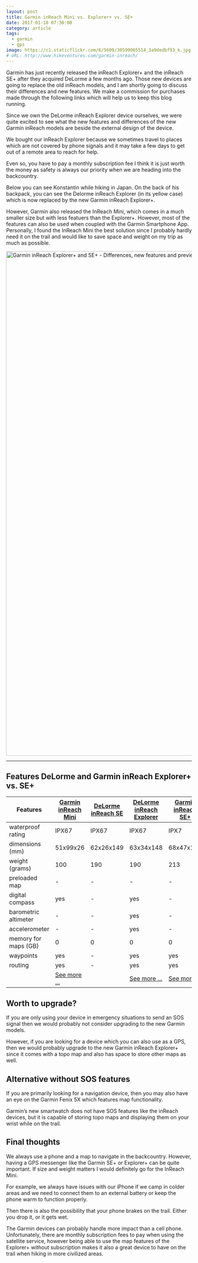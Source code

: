 ```yaml
---
layout: post
title: Garmin inReach Mini vs. Explorer+ vs. SE+
date: 2017-01-18 07:30:00
category: article
tags:
  - garmin
  - gps
image: https://c1.staticflickr.com/6/5609/30599065514_3a9dedbf93_k.jpg
# URL: http://www.hikeventures.com/garmin-inreach/
---
```


Garmin has just recently released the inReach Explorer+ and the inReach SE+ after they acquired DeLorme a few months ago. Those new devices are going to replace the old inReach models, and I am shortly going to discuss their differences and new features. We make a commission for purchases made through the following links which will help us to keep this blog running.

Since we own the DeLorme inReach Explorer device ourselves, we were quite excited to see what the new features and differences of the new Garmin inReach models are beside the external design of the device.

We bought our inReach Explorer because we sometimes travel to places which are not covered by phone signals and it may take a few days to get out of a remote area to reach for help.

Even so, you have to pay a monthly subscription fee I think it is just worth the money as safety is always our priority when we are heading into the backcountry.

Below you can see Konstantin while hiking in Japan. On the back of his backpack, you can see the Delorme inReach Explorer (in its yellow case) which is now replaced by the new Garmin inReach Explorer+.

However, Garmin also released the InReach Mini, which comes in a much smaller size but with less featuers than the Explorer+. However, most of the features can also be used when coupled with the Garmin Smartphone App. Personally, I found the InReach Mini the best solution since I probably hardly need it on the trail and would like to save space and weight on my trip as much as possible.

<img src="https://c1.staticflickr.com/6/5609/30599065514_3a9dedbf93_k.jpg" width="2048" height="1365"  alt="Garmin inReach Explorer+ and SE+ - Differences, new features and preview">
  
<!--more-->

---

<h2>Features DeLorme and Garmin inReach Explorer+ vs. SE+</h2>
<div class="table-responsive">
<table class="table">
<thead><tr><th>Features</th><th><a rel="nofollow" href="https://amzn.to/2K0Yit9" >Garmin inReach Mini</a></th><th><a rel="nofollow" href="http://amzn.to/2jYe2kg" >DeLorme inReach SE</a></th><th><a rel="nofollow" href="http://amzn.to/2k3sk73" >DeLorme inReach Explorer</a></th><th> <a rel="nofollow" href="http://www.avantlink.com/click.php?tt=cl&mi=10248&pw=150351&url=https%3A%2F%2Fwww.rei.com%2Fproduct%2F119864%2Fgarmin-inreach-se-2-way-satellite-communicator" >Garmin inReach SE+</a></th><th><a rel="nofollow" href="http://www.avantlink.com/click.php?tt=cl&mi=10248&pw=150351&url=https%3A%2F%2Fwww.rei.com%2Fproduct%2F119863%2Fgarmin-inreach-explorer-satellite-communicator" >Garmin inReach Explorer+</a></th></tr></thead><tbody>
<tr><td>waterproof rating</td><td>IPX67</td><td>IPX67</td><td>IPX67</td><td>IPX7</td><td>IPX7</td></tr>
<tr><td>dimensions (mm)</td><td>51x99x26</td><td>62x26x149</td><td>63x34x148</td><td>68x47x164</td><td>68x38x164</td></tr>
<tr><td>weight (grams)</td><td>100</td><td>190</td><td>190</td><td>213</td><td>213</td></tr>
<tr><td>preloaded map</td><td>-</td><td>-</td><td>-</td><td>-</td><td>yes</td></tr>
<tr><td>digital compass</td><td>yes</td><td>-</td><td>yes</td><td>-</td><td>yes</td></tr>
<tr><td>barometric altimeter</td><td>-</td><td>-</td><td>yes</td><td>-</td><td>yes</td></tr>
<tr><td>accelerometer</td><td>-</td><td>-</td><td>yes</td><td>-</td><td>yes</td></tr>
<tr><td>memory for maps (GB)</td><td>0</td><td>0</td><td>0</td><td>0</td><td>2</td></tr>
<tr><td>waypoints</td><td>yes</td><td>-</td><td>yes</td><td>yes</td><td>yes</td></tr>
<tr><td>routing</td><td>yes</td><td>-</td><td>yes</td><td>yes</td><td>yes</td></tr>
<tr><td></td><td><a rel="nofollow" href="http://www.avantlink.com/click.php?tt=cl&merchant_id=e295c418-295a-447c-b265-734e25f82503&website_id=7d5372d8-f2b7-475c-9dd9-ac7bf6d29582&url=https%3A%2F%2Fwww.rei.com%2Fproduct%2F140110%2Fgarmin-inreach-mini-2-way-satellite-communicator"  class="btn btn-danger" role="button">See more ...</a></td><td></td><td><a rel="nofollow" href="http://www.avantlink.com/click.php?tt=cl&mi=10248&pw=150351&url=https%3A%2F%2Fwww.rei.com%2Fproduct%2F119864%2Fgarmin-inreach-se-2-way-satellite-communicator"  class="btn btn-danger" role="button">See more ...</a></td><td><a rel="nofollow" href="http://www.avantlink.com/click.php?tt=cl&mi=10248&pw=150351&url=https%3A%2F%2Fwww.rei.com%2Fproduct%2F119863%2Fgarmin-inreach-explorer-satellite-communicator"  class="btn btn-danger" role="button">See more ...</a></td></tr>

</tbody></table>
</div>




## Worth to upgrade?
If you are only using your device in emergency situations to send an SOS signal then we would probably not consider upgrading to the new Garmin models.

However, if you are looking for a device which you can also use as a GPS, then we would probably upgrade to the new Garmin inReach Explorer+ since it comes with a topo map and also has space to store other maps as well.

## Alternative without SOS features
If you are primarily looking for a navigation device, then you may also have an eye on the Garmin Fenix 5X which features map functionality.

Garmin’s new smartwatch does not have SOS features like the inReach devices, but it is capable of storing topo maps and displaying them on your wrist while on the trail.

## Final thoughts
We always use a phone and a map to navigate in the backcountry. However, having a GPS messenger like the Garmin SE+ or Explorer+ can be quite important. If size and weight matters I would definitely go for the InReach Mini.

For example, we always have issues with our iPhone if we camp in colder areas and we need to connect them to an external battery or keep the phone warm to function properly.

Then there is also the possibility that your phone brakes on the trail. Either you drop it, or it gets wet.

The Garmin devices can probably handle more impact than a cell phone. Unfortunately, there are monthly subscription fees to pay when using the satellite service, however being able to use the map features of the Explorer+ without subscription makes it also a great device to have on the trail when hiking in more civilized areas.
